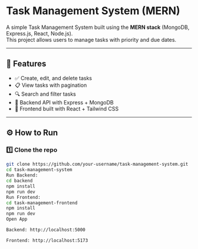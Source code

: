 # Task Management System (MERN)

A simple Task Management System built using the **MERN stack** (MongoDB, Express.js, React, Node.js).  
This project allows users to manage tasks with priority and due dates.

---

## 🚀 Features
- ✅ Create, edit, and delete tasks  
- 📋 View tasks with pagination  
- 🔍 Search and filter tasks  
- 📡 Backend API with Express + MongoDB  
- 🎨 Frontend built with React + Tailwind CSS  

---

## ⚙️ How to Run

### 1️⃣ Clone the repo
```bash
git clone https://github.com/your-username/task-management-system.git
cd task-management-system
Run Backend:
cd backend
npm install
npm run dev
Run Frontend:
cd task-management-frontend
npm install
npm run dev
Open App

Backend: http://localhost:5000

Frontend: http://localhost:5173
